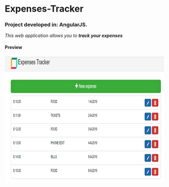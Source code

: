 # Expenses-Tracker

### Project developed in: AngularJS.

*This web application allows you to **track your expenses***

#### Preview
<img src="preview2.png" width="750" height="400">